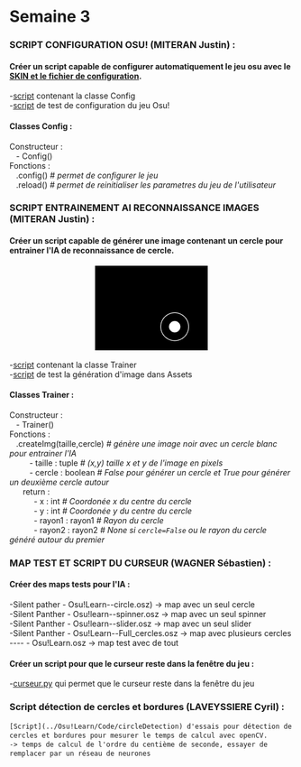 # Semaine 3  


### SCRIPT CONFIGURATION OSU! (MITERAN Justin) :  
#### Créer un script capable de configurer automatiquement le jeu osu avec le [SKIN et le fichier de configuration](../../Osu!Learn/Assets/config).  
  -[script](../../Osu!Learn/Code/utilitaire/config/configOsu.py) contenant la classe Config  
  -[script](../../Osu!Learn/Code/utilitaire/config/testConfig.py) de test de configuration du jeu Osu!  

#### Classes Config :  
Constructeur :  
      &nbsp;&nbsp;&nbsp;- Config()  
Fonctions :  
      &nbsp;&nbsp;&nbsp;.config() *# permet de configurer le jeu*  
      &nbsp;&nbsp;&nbsp;.reload() *# permet de reinitialiser les parametres du jeu de l'utilisateur*  
      
### SCRIPT ENTRAINEMENT AI RECONNAISSANCE IMAGES (MITERAN Justin) :  
#### Créer un script capable de générer une image contenant un cercle pour entrainer l'IA de reconnaissance de cercle.
<p align="center"><img src="../../Osu!Learn/Assets/imgAiTrainer/img.png" width="200px"></p>

  -[script](../../Osu!Learn/Code/utilitaire/imgAiTrainer/imgAiTrainer.py) contenant la classe Trainer  
  -[script](../../Osu!Learn/Code/utilitaire/imgAiTrainer/testImgAiTrainer.py) de test la génération d'image dans Assets  

#### Classes Trainer :  
Constructeur :  
      &nbsp;&nbsp;&nbsp;- Trainer()  
Fonctions :  
      &nbsp;&nbsp;&nbsp;.createImg(taille,cercle) *# génère une image noir avec un cercle blanc pour entrainer l'IA*  
      &nbsp;&nbsp;&nbsp;&nbsp;&nbsp;&nbsp;&nbsp;&nbsp;&nbsp;- taille : tuple *# (x,y) taille x et y de l'image en pixels*  
      &nbsp;&nbsp;&nbsp;&nbsp;&nbsp;&nbsp;&nbsp;&nbsp;&nbsp;- cercle : boolean *# False pour générer un cercle et True pour générer un deuxième cercle autour*  
      &nbsp;&nbsp;&nbsp;&nbsp;&nbsp;&nbsp;return :  
      &nbsp;&nbsp;&nbsp;&nbsp;&nbsp;&nbsp;&nbsp;&nbsp;&nbsp;&nbsp;&nbsp;- x : int *# Coordonée x du centre du cercle*  
      &nbsp;&nbsp;&nbsp;&nbsp;&nbsp;&nbsp;&nbsp;&nbsp;&nbsp;&nbsp;&nbsp;- y : int *# Coordonée y du centre du cercle*  
      &nbsp;&nbsp;&nbsp;&nbsp;&nbsp;&nbsp;&nbsp;&nbsp;&nbsp;&nbsp;&nbsp;- rayon1 : rayon1 *# Rayon du cercle*  
      &nbsp;&nbsp;&nbsp;&nbsp;&nbsp;&nbsp;&nbsp;&nbsp;&nbsp;&nbsp;&nbsp;- rayon2 : rayon2 *# None si ```cercle=False``` ou le rayon du cercle généré autour du premier*  
      
### MAP TEST ET SCRIPT DU CURSEUR (WAGNER Sébastien) :  
#### Créer des maps tests pour l'IA :  
  -Silent pather - Osu!Learn--circle.osz) -> map avec un seul cercle  
  -Silent Panther - Osu!learn--spinner.osz -> map avec un seul spinner  
  -Silent Panther - Osu!learn--slider.osz -> map avec un seul slider  
  -Silent Panther - Osu!Learn--Full_cercles.osz -> map avec plusieurs cercles  
  ---- - Osu!Learn.osz -> map test avec de tout  

#### Créer un script pour que le curseur reste dans la fenêtre du jeu :  
  -[curseur.py](../../Osu!Learn/Code/utilitaire/curseur.py) qui permet que le curseur reste dans la fenêtre du jeu
  
### Script détection de cercles et bordures (LAVEYSSIERE Cyril) :
	[Script](../Osu!Learn/Code/circleDetection) d'essais pour détection de cercles et bordures pour mesurer le temps de calcul avec openCV.
	-> temps de calcul de l'ordre du centième de seconde, essayer de remplacer par un réseau de neurones
